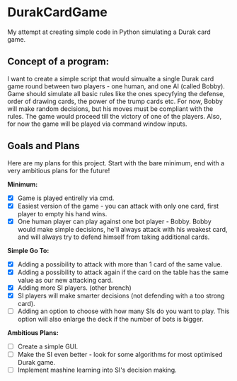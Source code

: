 # DurakCardGame
My attempt at creating simple code in Python simulating a Durak card game.

## Concept of a program:
I want to create a simple script that would simualte a single Durak card game round between two players - one human, and one AI (called Bobby). Game should simulate all basic rules like the ones specyfying the defense, order of drawing cards, the power of the trump cards etc. For now, Bobby will make random decisions, but his moves must be compliant with the rules. The game would proceed till the victory of one of the players. Also, for now the game will be played via command window inputs.

## Goals and Plans
Here are my plans for this project. Start with the bare minimum, end with a very ambitious plans for the future!

**Minimum:**
- [x]  Game is played entirelly via cmd.
- [x]  Easiest version of the game - you can attack with only one card, first player to empty his hand wins.
- [x]  One human player can play against one bot player - Bobby. Bobby would make simple decisions, he'll always attack with his weakest card, and will always try to defend himself from taking additional cards.

**Simple Go To:**
- [x]  Adding a possibility to attack with more than 1 card of the same value.
- [x]  Adding a possibility to attack again if the card on the table has the same value as our new attacking card.
- [x]  Adding more SI players. (other brench)
- [x]  SI players will make smarter decisions (not defending with a too strong card).
- [ ]  Adding an option to choose with how many SIs do you want to play. This option will also enlarge the deck if the number of bots is bigger.

**Ambitious Plans:**
- [ ]  Create a simple GUI.
- [ ]  Make the SI even better - look for some algorithms for most optimised Durak game.
- [ ]  Implement mashine learning into SI's decision making.
